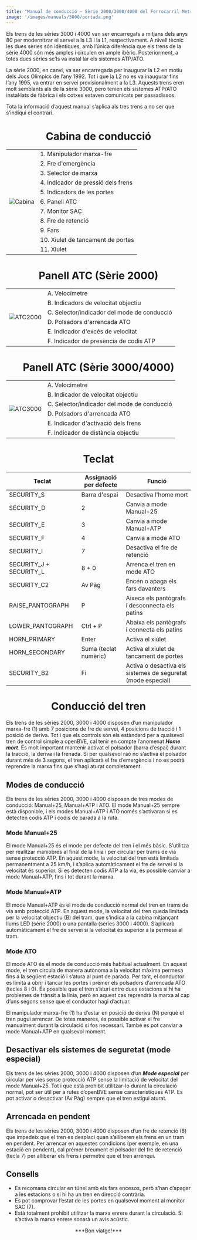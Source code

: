 ```yaml
---
title: "Manual de conducció – Sèrie 2000/3000/4000 del Ferrocarril Metropolità de Barcelona"
image: '/images/manuals/3000/portada.png'
---
```

Els trens de les sèries 3000 i 4000 van ser encarregats a mitjans dels anys 80 per modernitzar el servei a la L3 i la L1, respectivament. A nivell tècnic les dues sèries són idèntiques, amb l’única diferència que els trens de la sèrie 4000 són més amples i circulen en ample ibèric. Posteriorment, a totes dues sèries se’ls va instal·lar els sistemes ATP/ATO.

La sèrie 2000, en canvi, va ser encarregada per inaugurar la L2 en motiu dels Jocs Olímpics de l’any 1992. Tot i que la L2 no es va inaugurar fins l’any 1995, va entrar en servei provisionalment a la L3. Aquests trens eren molt semblants als de la sèrie 3000, però tenien els sistemes ATP/ATO instal·lats de fàbrica i els cotxes estaven comunicats per passadissos.

Tota la informació d’aquest manual s’aplica als tres trens a no ser que s’indiqui el contrari.

<center><h1>Cabina de conducció</h1></center>

<table>
<tr><td rowspan=11><img src="/images/manuals/3000/Cabina.png" alt="Cabina"></td><td>1. Manipulador marxa-fre</td></tr>
<tr><td>2. Fre d'emergència</td></tr>
<tr><td>3. Selector de marxa</td></tr>
<tr><td>4. Indicador de pressió dels frens</td></tr>
<tr><td>5. Indicadors de les portes</td></tr>
<tr><td>6. Panell ATC</td></tr>
<tr><td>7. Monitor SAC</td></tr>
<tr><td>8. Fre de retenció</td></tr>
<tr><td>9. Fars</td></tr>
<tr><td>10. Xiulet de tancament de portes</td></tr>
<tr><td>11. Xiulet</td></tr>
</table>

<center><h1>Panell ATC (Sèrie 2000)</h1></center>

<table>
<tr><td rowspan=6><img src="/images/manuals/3000/ATC2000.png" alt="ATC2000"></td><td>A. Velocímetre</td></tr>
<tr><td>B. Indicadors de velocitat objectiu</td></tr>
<tr><td>C. Selector/indicador del mode de conducció</td></tr>
<tr><td>D. Polsadors d'arrencada ATO</td></tr>
<tr><td>E. Indicador d'excés de velocitat</td></tr>
<tr><td>F. Indicador de presència de codis ATP</td></tr>
</table>

<center><h1>Panell ATC (Sèrie 3000/4000)</h1></center>

<table>
<tr><td rowspan=6><img src="/images/manuals/3000/ATC3000.png" alt="ATC3000"></td><td>A. Velocímetre</td></tr>
<tr><td>B. Indicador de velocitat objectiu</td></tr>
<tr><td>C. Selector/indicador del mode de conducció</td></tr>
<tr><td>D. Polsadors d'arrencada ATO</td></tr>
<tr><td>E. Indicador d'activació dels frens</td></tr>
<tr><td>F. Indicador de distància objectiu</td></tr>
</table>

<center><h1>Teclat</h1></center>

| Teclat | Assignació per defecte | Funció |
| ------------ | ------------- | ------------- |
| SECURITY_S | Barra d'espai | Desactiva l'home mort |
| SECURITY_D | 2 | Canvia a mode Manual+25 |
| SECURITY_E | 3 | Canvia a mode Manual+ATP |
| SECURITY_F | 4 | Canvia a mode ATO |
| SECURITY_I | 7 | Desactiva el fre de retenció |
| SECURITY_J + SECURITY_L | 8 + 0 | Arrenca el tren en mode ATO |
| SECURITY_C2 | Av Pàg | Encén o apaga els fars davanters |
| RAISE_PANTOGRAPH | P | Aixeca els pantògrafs i desconnecta els patins |
| LOWER_PANTOGRAPH | Ctrl + P | Abaixa els pantògrafs i connecta els patins |
| HORN_PRIMARY | Enter | Activa el xiulet |
| HORN_SECONDARY | Suma (teclat numèric) | Activa el xiulet de tancament de portes |
| SECURITY_B2 | Fi | Activa o desactiva els sistemes de seguretat (mode especial) |

<center><h1>Conducció del tren</h1></center>

Els trens de les sèries 2000, 3000 i 4000 disposen d’un manipulador marxa-fre (1) amb 7 posicions de fre de servei, 4 posicions de tracció i 1 posició de deriva. Tot i que els controls són els estàndard per a qualsevol tren de control simple a openBVE, cal tenir en compte l’anomenat ***Home mort***. És molt important mantenir activat el polsador (barra d’espai) durant la tracció, la deriva i la frenada. Si per qualsevol raó no s’activa el polsador durant més de 3 segons, el tren aplicarà el fre d’emergència i no es podrà reprendre la marxa fins que s’hagi aturat completament.

## Modes de conducció

Els trens de les sèries 2000, 3000 i 4000 disposen de tres modes de conducció: Manual+25, Manual+ATP i ATO. El mode Manual+25 sempre està disponible, i els modes Manual+ATP i ATO només s’activaran si es detecten codis ATP i codis de parada a la ruta.

### Mode Manual+25

El mode Manual+25 és el mode per defecte del tren i el més bàsic. S’utilitza per realitzar maniobres al final de la línia i per circular per trams de via sense protecció ATP. En aquest mode, la velocitat del tren està limitada permanentment a 25 km/h, i s’aplica automàticament el fre de servei si la velocitat és superior. Si es detecten codis ATP a la via, és possible canviar a mode Manual+ATP, fins i tot durant la marxa.

### Mode Manual+ATP

El mode Manual+ATP és el mode de conducció normal del tren en trams de via amb protecció ATP. En aquest mode, la velocitat del tren queda limitada per la velocitat objectiu (B) del tram, que s’indica a la cabina mitjançant llums LED (sèrie 2000) o una pantalla (sèries 3000 i 4000). S’aplicarà automàticament el fre de servei si la velocitat és superior a la permesa al tram.

### Mode ATO

El mode ATO és el mode de conducció més habitual actualment. En aquest mode, el tren circula de manera autònoma a la velocitat màxima permesa fins a la següent estació i s’atura al punt de parada. Per tant, el conductor es limita a obrir i tancar les portes i prémer els polsadors d’arrencada ATO (tecles 8 i 0). És possible que el tren s’aturi entre dues estacions si hi ha problemes de trànsit a la línia, però en aquest cas reprendrà la marxa al cap d’uns segons sense que el conductor hagi d’actuar.

El manipulador marxa-fre (1) ha d’estar en posició de deriva (N) perquè el tren pugui arrencar. De totes maneres, és possible activar el fre manualment durant la circulació si fos necessari. També es pot canviar a mode Manual+ATP en qualsevol moment.

## Desactivar els sistemes de seguretat (mode especial)

Els trens de les sèries 2000, 3000 i 4000 disposen d’un ***Mode especial*** per circular per vies sense protecció ATP sense la limitació de velocitat del mode Manual+25. Tot i que està prohibit utilitzar-lo durant la circulació normal, pot ser útil per a rutes d’openBVE sense característiques ATP. Es pot activar o desactivar (Av Pàg) sempre que el tren estigui aturat.

## Arrencada en pendent

Els trens de les sèries 2000, 3000 i 4000 disposen d’un fre de retenció (8) que impedeix que el tren es desplaci quan s’alliberen els frens en un tram en pendent. Per arrencar en aquestes condicions (per exemple, en una estació en pendent), cal prémer breument el polsador del fre de retenció (tecla 7) per alliberar els frens i permetre que el tren arrenqui.

## Consells

* Es recomana circular en túnel amb els fars encesos, però s’han d’apagar a les estacions o si hi ha un tren en direcció contrària.
* Es pot comprovar l’estat de les portes en qualsevol moment al monitor SAC (7).
* Està totalment prohibit utilitzar la marxa enrere durant la circulació. Si s’activa la marxa enrere sonarà un avís acústic.

<center>***Bon viatge!***</center>
